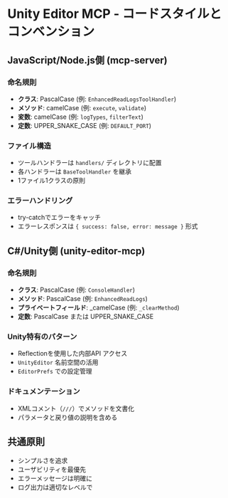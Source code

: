 # Unity Editor MCP - コードスタイルとコンベンション

## JavaScript/Node.js側 (mcp-server)

### 命名規則
- **クラス**: PascalCase (例: `EnhancedReadLogsToolHandler`)
- **メソッド**: camelCase (例: `execute`, `validate`)
- **変数**: camelCase (例: `logTypes`, `filterText`)
- **定数**: UPPER_SNAKE_CASE (例: `DEFAULT_PORT`)

### ファイル構造
- ツールハンドラーは `handlers/` ディレクトリに配置
- 各ハンドラーは `BaseToolHandler` を継承
- 1ファイル1クラスの原則

### エラーハンドリング
- try-catchでエラーをキャッチ
- エラーレスポンスは `{ success: false, error: message }` 形式

## C#/Unity側 (unity-editor-mcp)

### 命名規則
- **クラス**: PascalCase (例: `ConsoleHandler`)
- **メソッド**: PascalCase (例: `EnhancedReadLogs`)
- **プライベートフィールド**: _camelCase (例: `_clearMethod`)
- **定数**: PascalCase または UPPER_SNAKE_CASE

### Unity特有のパターン
- Reflectionを使用した内部API アクセス
- `UnityEditor` 名前空間の活用
- `EditorPrefs` での設定管理

### ドキュメンテーション
- XMLコメント（`///`）でメソッドを文書化
- パラメータと戻り値の説明を含める

## 共通原則
- シンプルさを追求
- ユーザビリティを最優先
- エラーメッセージは明確に
- ログ出力は適切なレベルで